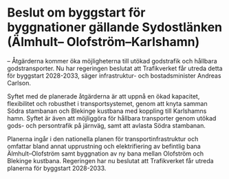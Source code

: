 # Beslut om byggstart för byggnationer gällande Sydostlänken (Älmhult– Olofström–Karlshamn)

– Åtgärderna kommer öka möjligheterna till utökad godstrafik och hållbara godstransporter. Nu har regeringen beslutat att Trafikverket får utreda detta för byggstart 2028-2033, säger infrastruktur- och bostadsminister Andreas Carlson.

Syftet med de planerade åtgärderna är att uppnå en ökad kapacitet, flexibilitet och robusthet i transportsystemet, genom att knyta samman Södra stambanan och Blekinge kustbana med koppling till Karlshamns hamn. Syftet är även att möjliggöra för hållbara transporter genom utökad gods- och persontrafik på järnväg, samt att avlasta Södra stambanan.

Planerna ingår i den nationella planen för transportinfrastruktur och omfattar bland annat upprustning och elektrifiering av befintlig bana Älmhult–Olofström samt byggnation av ny bana mellan Olofström och Blekinge kustbana. Regeringen har nu beslutat att Trafikverket får utreda planerna för byggstart 2028-2033.
